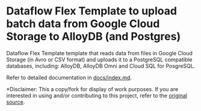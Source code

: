 # Dataflow Flex Template to upload batch data from Google Cloud Storage to AlloyDB (and Postgres)

Dataflow Flex Template template that reads data from files in Google Cloud
Storage (in Avro or CSV format) and uploads it to a PostgreSQL compatible
databases, including: AlloyDB, AlloyDB Omni and Cloud SQL for PosgreSQL.

Refer to detailed documentation in [docs/index.md](/docs/index.md).

*Disclaimer: This a copy/fork for display of work purposes. If you are
interested in using and/or contributing to this project, refer to the
[original source](https://github.com/GoogleCloudPlatform/cloud-solutions/tree/main/projects/dataflow-gcs-to-alloydb).
